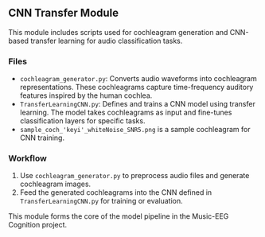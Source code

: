 ## CNN Transfer Module

This module includes scripts used for cochleagram generation and CNN-based transfer learning for audio classification tasks.

### Files

- `cochleagram_generator.py`: Converts audio waveforms into cochleagram representations. These cochleagrams capture time-frequency auditory features inspired by the human cochlea.
- `TransferLearningCNN.py`: Defines and trains a CNN model using transfer learning. The model takes cochleagrams as input and fine-tunes classification layers for specific tasks.
- `sample_coch_'keyi'_whiteNoise_SNR5.png` is a sample cochleagram for CNN training.

### Workflow

1. Use `cochleagram_generator.py` to preprocess audio files and generate cochleagram images.
2. Feed the generated cochleagrams into the CNN defined in `TransferLearningCNN.py` for training or evaluation.

This module forms the core of the model pipeline in the Music-EEG Cognition project.
